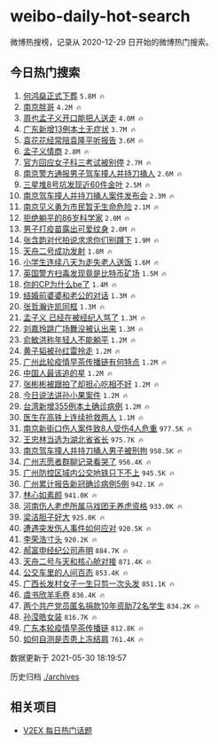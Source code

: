 # weibo-daily-hot-search

微博热搜榜，记录从 2020-12-29 日开始的微博热门搜索。

## 今日热门搜索

<!-- BEGIN -->

1. [何鸿燊正式下葬](https://s.weibo.com/weibo?q=%23%E4%BD%95%E9%B8%BF%E7%87%8A%E6%AD%A3%E5%BC%8F%E4%B8%8B%E8%91%AC%23&Refer=top) `5.8M 🔥`
1. [南京胖哥](https://s.weibo.com/weibo?q=%23%E5%8D%97%E4%BA%AC%E8%83%96%E5%93%A5%23&Refer=top) `4.2M 🔥`
1. [周也孟子义开口能把人送走](https://s.weibo.com/weibo?q=%23%E5%91%A8%E4%B9%9F%E5%AD%9F%E5%AD%90%E4%B9%89%E5%BC%80%E5%8F%A3%E8%83%BD%E6%8A%8A%E4%BA%BA%E9%80%81%E8%B5%B0%23&Refer=top) `4.0M 🔥`
1. [广东新增13例本土无症状](https://s.weibo.com/weibo?q=%23%E5%B9%BF%E4%B8%9C%E6%96%B0%E5%A2%9E13%E4%BE%8B%E6%9C%AC%E5%9C%9F%E6%97%A0%E7%97%87%E7%8A%B6%23&Refer=top) `3.7M 🔥`
1. [袁花花经常陪袁隆平听报告](https://s.weibo.com/weibo?q=%23%E8%A2%81%E8%8A%B1%E8%8A%B1%E7%BB%8F%E5%B8%B8%E9%99%AA%E8%A2%81%E9%9A%86%E5%B9%B3%E5%90%AC%E6%8A%A5%E5%91%8A%23&Refer=top) `3.6M 🔥`
1. [孟子义情商](https://s.weibo.com/weibo?q=%23%E5%AD%9F%E5%AD%90%E4%B9%89%E6%83%85%E5%95%86%23&Refer=top) `2.8M 🔥`
1. [官方回应女子科三考试被别停](https://s.weibo.com/weibo?q=%23%E5%AE%98%E6%96%B9%E5%9B%9E%E5%BA%94%E5%A5%B3%E5%AD%90%E7%A7%91%E4%B8%89%E8%80%83%E8%AF%95%E8%A2%AB%E5%88%AB%E5%81%9C%23&Refer=top) `2.7M 🔥`
1. [南京警方通报男子驾车撞人并持刀捅人](https://s.weibo.com/weibo?q=%23%E5%8D%97%E4%BA%AC%E8%AD%A6%E6%96%B9%E9%80%9A%E6%8A%A5%E7%94%B7%E5%AD%90%E9%A9%BE%E8%BD%A6%E6%92%9E%E4%BA%BA%E5%B9%B6%E6%8C%81%E5%88%80%E6%8D%85%E4%BA%BA%23&Refer=top) `2.6M 🔥`
1. [三星堆8号坑发现近60件金叶](https://s.weibo.com/weibo?q=%23%E4%B8%89%E6%98%9F%E5%A0%868%E5%8F%B7%E5%9D%91%E5%8F%91%E7%8E%B0%E8%BF%9160%E4%BB%B6%E9%87%91%E5%8F%B6%23&Refer=top) `2.5M 🔥`
1. [南京驾车撞人并持刀捅人案件发布会](https://s.weibo.com/weibo?q=%23%E5%8D%97%E4%BA%AC%E9%A9%BE%E8%BD%A6%E6%92%9E%E4%BA%BA%E5%B9%B6%E6%8C%81%E5%88%80%E6%8D%85%E4%BA%BA%E6%A1%88%E4%BB%B6%E5%8F%91%E5%B8%83%E4%BC%9A%23&Refer=top) `2.3M 🔥`
1. [南京见义勇为市民暂无生命危险](https://s.weibo.com/weibo?q=%23%E5%8D%97%E4%BA%AC%E8%A7%81%E4%B9%89%E5%8B%87%E4%B8%BA%E5%B8%82%E6%B0%91%E6%9A%82%E6%97%A0%E7%94%9F%E5%91%BD%E5%8D%B1%E9%99%A9%23&Refer=top) `2.1M 🔥`
1. [拒绝躺平的86岁科学家](https://s.weibo.com/weibo?q=%23%E6%8B%92%E7%BB%9D%E8%BA%BA%E5%B9%B3%E7%9A%8486%E5%B2%81%E7%A7%91%E5%AD%A6%E5%AE%B6%23&Refer=top) `2.0M 🔥`
1. [男子打疫苗露出可爱纹身](https://s.weibo.com/weibo?q=%23%E7%94%B7%E5%AD%90%E6%89%93%E7%96%AB%E8%8B%97%E9%9C%B2%E5%87%BA%E5%8F%AF%E7%88%B1%E7%BA%B9%E8%BA%AB%23&Refer=top) `2.0M 🔥`
1. [张含韵对代拍说求求你们别蹲下](https://s.weibo.com/weibo?q=%23%E5%BC%A0%E5%90%AB%E9%9F%B5%E5%AF%B9%E4%BB%A3%E6%8B%8D%E8%AF%B4%E6%B1%82%E6%B1%82%E4%BD%A0%E4%BB%AC%E5%88%AB%E8%B9%B2%E4%B8%8B%23&Refer=top) `1.9M 🔥`
1. [天舟二号成功发射](https://s.weibo.com/weibo?q=%23%E5%A4%A9%E8%88%9F%E4%BA%8C%E5%8F%B7%E6%88%90%E5%8A%9F%E5%8F%91%E5%B0%84%23&Refer=top) `1.8M 🔥`
1. [小学生连续八天为走失老人送饭](https://s.weibo.com/weibo?q=%E5%B0%8F%E5%AD%A6%E7%94%9F%E8%BF%9E%E7%BB%AD%E5%85%AB%E5%A4%A9%E4%B8%BA%E8%B5%B0%E5%A4%B1%E8%80%81%E4%BA%BA%E9%80%81%E9%A5%AD&Refer=top) `1.6M 🔥`
1. [英国警方扫毒发现竟是比特币矿场](https://s.weibo.com/weibo?q=%23%E8%8B%B1%E5%9B%BD%E8%AD%A6%E6%96%B9%E6%89%AB%E6%AF%92%E5%8F%91%E7%8E%B0%E7%AB%9F%E6%98%AF%E6%AF%94%E7%89%B9%E5%B8%81%E7%9F%BF%E5%9C%BA%23&Refer=top) `1.5M 🔥`
1. [你的CP为什么be了](https://s.weibo.com/weibo?q=%23%E4%BD%A0%E7%9A%84CP%E4%B8%BA%E4%BB%80%E4%B9%88be%E4%BA%86%23&Refer=top) `1.4M 🔥`
1. [结婚前婆婆和老公的对话](https://s.weibo.com/weibo?q=%23%E7%BB%93%E5%A9%9A%E5%89%8D%E5%A9%86%E5%A9%86%E5%92%8C%E8%80%81%E5%85%AC%E7%9A%84%E5%AF%B9%E8%AF%9D%23&Refer=top) `1.3M 🔥`
1. [张哲瀚许凯同框](https://s.weibo.com/weibo?q=%23%E5%BC%A0%E5%93%B2%E7%80%9A%E8%AE%B8%E5%87%AF%E5%90%8C%E6%A1%86%23&Refer=top) `1.3M 🔥`
1. [孟子义 已经在被经纪人骂了](https://s.weibo.com/weibo?q=%E5%AD%9F%E5%AD%90%E4%B9%89%20%E5%B7%B2%E7%BB%8F%E5%9C%A8%E8%A2%AB%E7%BB%8F%E7%BA%AA%E4%BA%BA%E9%AA%82%E4%BA%86&Refer=top) `1.3M 🔥`
1. [刘嘉玲跳广场舞没被认出来](https://s.weibo.com/weibo?q=%23%E5%88%98%E5%98%89%E7%8E%B2%E8%B7%B3%E5%B9%BF%E5%9C%BA%E8%88%9E%E6%B2%A1%E8%A2%AB%E8%AE%A4%E5%87%BA%E6%9D%A5%23&Refer=top) `1.3M 🔥`
1. [俞敏洪称年轻人不能躺平](https://s.weibo.com/weibo?q=%23%E4%BF%9E%E6%95%8F%E6%B4%AA%E7%A7%B0%E5%B9%B4%E8%BD%BB%E4%BA%BA%E4%B8%8D%E8%83%BD%E8%BA%BA%E5%B9%B3%23&Refer=top) `1.2M 🔥`
1. [黄子韬被孙红雷拎走](https://s.weibo.com/weibo?q=%23%E9%BB%84%E5%AD%90%E9%9F%AC%E8%A2%AB%E5%AD%99%E7%BA%A2%E9%9B%B7%E6%8B%8E%E8%B5%B0%23&Refer=top) `1.2M 🔥`
1. [广州此轮疫情早茶传播链有何特点](https://s.weibo.com/weibo?q=%23%E5%B9%BF%E5%B7%9E%E6%AD%A4%E8%BD%AE%E7%96%AB%E6%83%85%E6%97%A9%E8%8C%B6%E4%BC%A0%E6%92%AD%E9%93%BE%E6%9C%89%E4%BD%95%E7%89%B9%E7%82%B9%23&Refer=top) `1.2M 🔥`
1. [中国人最该追的星](https://s.weibo.com/weibo?q=%23%E4%B8%AD%E5%9B%BD%E4%BA%BA%E6%9C%80%E8%AF%A5%E8%BF%BD%E7%9A%84%E6%98%9F%23&Refer=top) `1.2M 🔥`
1. [张彬彬被跟拍了却担心吃相不好](https://s.weibo.com/weibo?q=%23%E5%BC%A0%E5%BD%AC%E5%BD%AC%E8%A2%AB%E8%B7%9F%E6%8B%8D%E4%BA%86%E5%8D%B4%E6%8B%85%E5%BF%83%E5%90%83%E7%9B%B8%E4%B8%8D%E5%A5%BD%23&Refer=top) `1.2M 🔥`
1. [今日说法讲孙小果案件](https://s.weibo.com/weibo?q=%E4%BB%8A%E6%97%A5%E8%AF%B4%E6%B3%95%E8%AE%B2%E5%AD%99%E5%B0%8F%E6%9E%9C%E6%A1%88%E4%BB%B6&Refer=top) `1.2M 🔥`
1. [台湾新增355例本土确诊病例](https://s.weibo.com/weibo?q=%23%E5%8F%B0%E6%B9%BE%E6%96%B0%E5%A2%9E355%E4%BE%8B%E6%9C%AC%E5%9C%9F%E7%A1%AE%E8%AF%8A%E7%97%85%E4%BE%8B%23&Refer=top) `1.2M 🔥`
1. [医生在高铁上连续抢救两人](https://s.weibo.com/weibo?q=%23%E5%8C%BB%E7%94%9F%E5%9C%A8%E9%AB%98%E9%93%81%E4%B8%8A%E8%BF%9E%E7%BB%AD%E6%8A%A2%E6%95%91%E4%B8%A4%E4%BA%BA%23&Refer=top) `1.1M 🔥`
1. [南京新街口伤人案件致8人受伤4人危重](https://s.weibo.com/weibo?q=%23%E5%8D%97%E4%BA%AC%E6%96%B0%E8%A1%97%E5%8F%A3%E4%BC%A4%E4%BA%BA%E6%A1%88%E4%BB%B6%E8%87%B48%E4%BA%BA%E5%8F%97%E4%BC%A44%E4%BA%BA%E5%8D%B1%E9%87%8D%23&Refer=top) `977.5K 🔥`
1. [王忠林当选为湖北省省长](https://s.weibo.com/weibo?q=%23%E7%8E%8B%E5%BF%A0%E6%9E%97%E5%BD%93%E9%80%89%E4%B8%BA%E6%B9%96%E5%8C%97%E7%9C%81%E7%9C%81%E9%95%BF%23&Refer=top) `975.7K 🔥`
1. [南京驾车撞人并持刀捅人男子被刑拘](https://s.weibo.com/weibo?q=%23%E5%8D%97%E4%BA%AC%E9%A9%BE%E8%BD%A6%E6%92%9E%E4%BA%BA%E5%B9%B6%E6%8C%81%E5%88%80%E6%8D%85%E4%BA%BA%E7%94%B7%E5%AD%90%E8%A2%AB%E5%88%91%E6%8B%98%23&Refer=top) `958.5K 🔥`
1. [广州志愿者群聊记录看哭了](https://s.weibo.com/weibo?q=%23%E5%B9%BF%E5%B7%9E%E5%BF%97%E6%84%BF%E8%80%85%E7%BE%A4%E8%81%8A%E8%AE%B0%E5%BD%95%E7%9C%8B%E5%93%AD%E4%BA%86%23&Refer=top) `956.4K 🔥`
1. [广州防控区域内公交地铁只下不上](https://s.weibo.com/weibo?q=%23%E5%B9%BF%E5%B7%9E%E9%98%B2%E6%8E%A7%E5%8C%BA%E5%9F%9F%E5%86%85%E5%85%AC%E4%BA%A4%E5%9C%B0%E9%93%81%E5%8F%AA%E4%B8%8B%E4%B8%8D%E4%B8%8A%23&Refer=top) `945.5K 🔥`
1. [广州累计报告新冠确诊病例5例](https://s.weibo.com/weibo?q=%23%E5%B9%BF%E5%B7%9E%E7%B4%AF%E8%AE%A1%E6%8A%A5%E5%91%8A%E6%96%B0%E5%86%A0%E7%A1%AE%E8%AF%8A%E7%97%85%E4%BE%8B5%E4%BE%8B%23&Refer=top) `942.1K 🔥`
1. [林心如素颜](https://s.weibo.com/weibo?q=%23%E6%9E%97%E5%BF%83%E5%A6%82%E7%B4%A0%E9%A2%9C%23&Refer=top) `941.0K 🔥`
1. [河南伤人老虎所属马戏团无养虎资格](https://s.weibo.com/weibo?q=%23%E6%B2%B3%E5%8D%97%E4%BC%A4%E4%BA%BA%E8%80%81%E8%99%8E%E6%89%80%E5%B1%9E%E9%A9%AC%E6%88%8F%E5%9B%A2%E6%97%A0%E5%85%BB%E8%99%8E%E8%B5%84%E6%A0%BC%23&Refer=top) `933.0K 🔥`
1. [梁洁胆子好大](https://s.weibo.com/weibo?q=%23%E6%A2%81%E6%B4%81%E8%83%86%E5%AD%90%E5%A5%BD%E5%A4%A7%23&Refer=top) `925.0K 🔥`
1. [遭遇突发伤人事件如何应对](https://s.weibo.com/weibo?q=%23%E9%81%AD%E9%81%87%E7%AA%81%E5%8F%91%E4%BC%A4%E4%BA%BA%E4%BA%8B%E4%BB%B6%E5%A6%82%E4%BD%95%E5%BA%94%E5%AF%B9%23&Refer=top) `920.5K 🔥`
1. [李荣浩寸头](https://s.weibo.com/weibo?q=%23%E6%9D%8E%E8%8D%A3%E6%B5%A9%E5%AF%B8%E5%A4%B4%23&Refer=top) `920.2K 🔥`
1. [郝富申经纪公司声明](https://s.weibo.com/weibo?q=%23%E9%83%9D%E5%AF%8C%E7%94%B3%E7%BB%8F%E7%BA%AA%E5%85%AC%E5%8F%B8%E5%A3%B0%E6%98%8E%23&Refer=top) `884.7K 🔥`
1. [天舟二号与天和核心舱对接](https://s.weibo.com/weibo?q=%23%E5%A4%A9%E8%88%9F%E4%BA%8C%E5%8F%B7%E4%B8%8E%E5%A4%A9%E5%92%8C%E6%A0%B8%E5%BF%83%E8%88%B1%E5%AF%B9%E6%8E%A5%23&Refer=top) `871.4K 🔥`
1. [公交车里的人间百态](https://s.weibo.com/weibo?q=%23%E5%85%AC%E4%BA%A4%E8%BD%A6%E9%87%8C%E7%9A%84%E4%BA%BA%E9%97%B4%E7%99%BE%E6%80%81%23&Refer=top) `853.4K 🔥`
1. [广西长发村女子一生只剪一次头发](https://s.weibo.com/weibo?q=%23%E5%B9%BF%E8%A5%BF%E9%95%BF%E5%8F%91%E6%9D%91%E5%A5%B3%E5%AD%90%E4%B8%80%E7%94%9F%E5%8F%AA%E5%89%AA%E4%B8%80%E6%AC%A1%E5%A4%B4%E5%8F%91%23&Refer=top) `851.1K 🔥`
1. [虞书欣羊毛卷](https://s.weibo.com/weibo?q=%23%E8%99%9E%E4%B9%A6%E6%AC%A3%E7%BE%8A%E6%AF%9B%E5%8D%B7%23&Refer=top) `836.4K 🔥`
1. [两个共产党员匿名捐款10年资助72名学生](https://s.weibo.com/weibo?q=%23%E4%B8%A4%E4%B8%AA%E5%85%B1%E4%BA%A7%E5%85%9A%E5%91%98%E5%8C%BF%E5%90%8D%E6%8D%90%E6%AC%BE10%E5%B9%B4%E8%B5%84%E5%8A%A972%E5%90%8D%E5%AD%A6%E7%94%9F%23&Refer=top) `834.2K 🔥`
1. [孙滢皓女装](https://s.weibo.com/weibo?q=%23%E5%AD%99%E6%BB%A2%E7%9A%93%E5%A5%B3%E8%A3%85%23&Refer=top) `816.7K 🔥`
1. [广东本轮疫情早茶传播链](https://s.weibo.com/weibo?q=%23%E5%B9%BF%E4%B8%9C%E6%9C%AC%E8%BD%AE%E7%96%AB%E6%83%85%E6%97%A9%E8%8C%B6%E4%BC%A0%E6%92%AD%E9%93%BE%23&Refer=top) `812.8K 🔥`
1. [如何自测是否患上冻结肩](https://s.weibo.com/weibo?q=%23%E5%A6%82%E4%BD%95%E8%87%AA%E6%B5%8B%E6%98%AF%E5%90%A6%E6%82%A3%E4%B8%8A%E5%86%BB%E7%BB%93%E8%82%A9%23&Refer=top) `761.4K 🔥`

数据更新于 2021-05-30 18:19:57

<!-- END -->

历史归档 [./archives](./archives)

## 相关项目

- [V2EX 每日热门话题](https://github.com/boojack/v2ex-daily-hot-topic)
